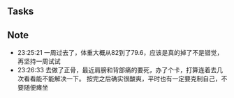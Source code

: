 
## Tasks

## Note

- 23:25:21 一周过去了，体重大概从82到了79.6，应该是真的掉了不是错觉，再坚持一周试试 
- 23:26:33 
	去做了正骨，最近肩膀和背部痛的要死，办了个卡，打算连着去几次看看能不能解决一下。
	按完之后确实很酸爽，平时也有一定要克制自己，不要随便瘫坐